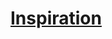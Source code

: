 ﻿---
!LinkItem
Link: inspiration_hd.md
NameLink: <!--NameLink-->[Inspiration](hd_inspiration.md)<!--/NameLink-->
Id: personnality_background_hd.md#inspiration
ParentLink: personnality_background_hd.md#personnalité-et-historique
Name: Inspiration
ParentName: Personnalité et Historique
Attributes: {}
---




# [Inspiration](hd_inspiration.md)



